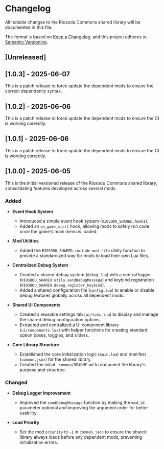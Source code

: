 # Changelog

All notable changes to the Riosodu Commons shared library will be documented in this file.

The format is based on [Keep a Changelog](https://keepachangelog.com/en/1.0.0/),
and this project adheres to [Semantic Versioning](https://semver.org/spec/v2.0.0.html).

## [Unreleased]

## [1.0.3] - 2025-06-07
This is a patch release to force update the dependent mods to ensure the correct dependency syntax.

## [1.0.2] - 2025-06-06
This is a patch release to force update the dependent mods to ensure the CI is working correctly.

## [1.0.1] - 2025-06-06
This is a patch release to force update the dependent mods to ensure the CI is working correctly.

## [1.0.0] - 2025-06-05

This is the initial versioned release of the Riosodu Commons shared library, consolidating features developed across several mods.

### Added

-   **Event Hook System**
    -   Introduced a simple event hook system (`RIOSODU_SHARED.hooks`).
    -   Added an `on_game_start` hook, allowing mods to safely run code once the game's main menu is loaded.

-   **Mod Utilities**
    -   Added the `RIOSODU_SHARED.include_mod_file` utility function to provide a standardized way for mods to load their own Lua files.

-   **Centralized Debug System**
    -   Created a shared debug system (`debug.lua`) with a central logger (`RIOSODU_SHARED.utils.sendDebugMessage`) and keybind registration (`RIOSODU_SHARED.debug.register_keybind`).
    -   Added a shared configuration file (`config.lua`) to enable or disable debug features globally across all dependent mods.

-   **Shared UI Components**
    -   Created a reusable settings tab (`ui/tabs.lua`) to display and manage the shared debug configuration options.
    -   Extracted and centralized a UI component library (`ui/components.lua`) with helper functions for creating standard option boxes, toggles, and sliders.

-   **Core Library Structure**
    -   Established the core initialization logic (`main.lua`) and manifest (`common.json`) for the shared library.
    -   Created the initial `_common/README.md` to document the library's purpose and structure.

### Changed

-   **Debug Logger Improvement**
    -   Improved the `sendDebugMessage` function by making the `mod_id` parameter optional and improving the argument order for better usability.

-   **Load Priority**
    -   Set the mod `priority` to `-1` in `common.json` to ensure the shared library always loads before any dependent mods, preventing initialization errors.